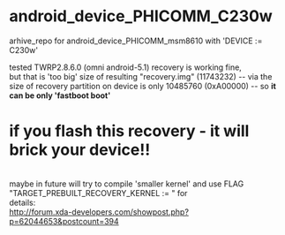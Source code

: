 # android_device_PHICOMM_C230w
arhive_repo for android_device_PHICOMM_msm8610 with 'DEVICE := C230w'

tested TWRP2.8.6.0 (omni android-5.1) 
recovery is working fine, <br>
but that is 'too big' size of resulting "recovery.img" (11743232) -- via the size of recovery partition on device is only 10485760 (0xA00000) -- so <b>it can be only 'fastboot boot'</b><br>
# if you flash this recovery - it will brick your device!!
<br> maybe in future will try to compile 'smaller kernel' and use FLAG "TARGET_PREBUILT_RECOVERY_KERNEL := " for 
<br> details:
<br>http://forum.xda-developers.com/showpost.php?p=62044653&postcount=394
